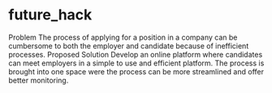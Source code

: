 # future_hack

Problem
The process of applying for a position in a company can be cumbersome to both the employer and candidate because of inefficient processes.
Proposed Solution
Develop an online platform where candidates can meet employers in a simple to use and efficient platform. The process is brought into one space were the process can be more streamlined and offer better monitoring. 

